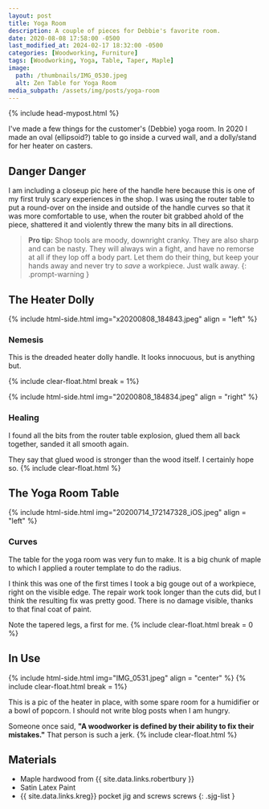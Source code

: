 ```yaml
---
layout: post
title: Yoga Room
description: A couple of pieces for Debbie's favorite room.
date: 2020-08-08 17:58:00 -0500
last_modified_at: 2024-02-17 18:32:00 -0500
categories: [Woodworking, Furniture]
tags: [Woodworking, Yoga, Table, Taper, Maple]
image:
  path: /thumbnails/IMG_0530.jpeg
  alt: Zen Table for Yoga Room
media_subpath: /assets/img/posts/yoga-room
---
```

{% include head-mypost.html %}

I've made a few things for the customer's (Debbie) yoga room. In 2020 I made an oval (ellipsoid?) table to go inside a curved wall, and a dolly/stand for her heater on casters.

## Danger Danger

I am including a closeup pic here of the handle here because this is one of my first truly scary experiences in the shop. I was using the router table to put a round-over on the inside and outside of the handle curves so that it was more comfortable to use, when the router bit grabbed ahold of the piece, shattered it and violently threw the many bits in all directions.

> **Pro tip:** Shop tools are moody, downright cranky. They are also sharp and can be nasty. They will always win a fight, and have no remorse at all if they lop off a body part. Let them do their thing, but keep your hands away and never try to _save_ a workpiece. Just walk away.
{: .prompt-warning }

## The Heater Dolly

{% include html-side.html img="x20200808_184843.jpeg" align = "left" %}

### Nemesis

This is the dreaded heater dolly handle. It looks innocuous, but is anything but.

{% include clear-float.html break = 1%}

{% include html-side.html img="20200808_184834.jpeg" align = "right" %}

### Healing

I found all the bits from the router table explosion, glued them all back together, sanded it all smooth again.

They say that glued wood is stronger than the wood itself. I certainly hope so.
{% include clear-float.html %}

## The Yoga Room Table

{% include html-side.html img="20200714_172147328_iOS.jpeg" align = "left" %}

### Curves

The table for the yoga room was very fun to make. It is a big chunk of maple to which I applied a router template to do the radius.

I think this was one of the first times I took a big gouge out of a workpiece, right on the visible edge. The repair work took longer than the cuts did, but I think the resulting fix was pretty good. There is no damage visible, thanks to that final coat of paint.

Note the tapered legs, a first for me.
{% include clear-float.html break = 0 %}

## In Use

{% include html-side.html img="IMG_0531.jpeg" align = "center" %}
{% include clear-float.html break = 1%}

This is a pic of the heater in place, with some spare room for a humidifier or a bowl of popcorn. I should not write blog posts when I am hungry.

Someone once said, **"A woodworker is defined by their ability to fix their mistakes."** That person is such a jerk.
{% include clear-float.html %}

## Materials

- Maple hardwood from {{ site.data.links.robertbury }}
- Satin Latex Paint
- {{ site.data.links.kreg}} pocket jig and screws screws
  {: .sjg-list }
